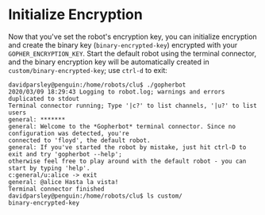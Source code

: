 # Initialize Encryption
Now that you've set the robot's encryption key, you can initialize encryption and create the binary key (`binary-encrypted-key`) encrypted with your `GOPHER_ENCRYPTION_KEY`. Start the default robot using the terminal connector, and the binary encryption key will be automatically created in `custom/binary-encrypted-key`; use `ctrl-d` to exit:

```
davidparsley@penguin:/home/robots/clu$ ./gopherbot 
2020/03/09 18:29:43 Logging to robot.log; warnings and errors duplicated to stdout
Terminal connector running; Type '|c?' to list channels, '|u?' to list users
general: *******
general: Welcome to the *Gopherbot* terminal connector. Since no configuration was detected, you're
connected to 'floyd', the default robot.
general: If you've started the robot by mistake, just hit ctrl-D to exit and try 'gopherbot --help';
otherwise feel free to play around with the default robot - you can start by typing 'help'.
c:general/u:alice -> exit
general: @alice Hasta la vista!
Terminal connector finished
davidparsley@penguin:/home/robots/clu$ ls custom/
binary-encrypted-key
```
